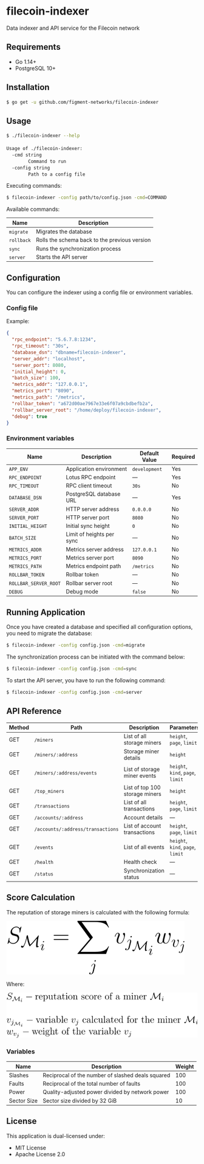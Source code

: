 # filecoin-indexer

Data indexer and API service for the Filecoin network

## Requirements

- Go 1.14+
- PostgreSQL 10+

## Installation

```bash
$ go get -u github.com/figment-networks/filecoin-indexer
```

## Usage

```bash
$ ./filecoin-indexer --help

Usage of ./filecoin-indexer:
  -cmd string
    	Command to run
  -config string
    	Path to a config file
```

Executing commands:

```bash
$ filecoin-indexer -config path/to/config.json -cmd=COMMAND
```

Available commands:

| Name       | Description                                   |
|------------|-----------------------------------------------|
| `migrate`  | Migrates the database                         |
| `rollback` | Rolls the schema back to the previous version |
| `sync`     | Runs the synchronization process              |
| `server`   | Starts the API server                         |

## Configuration

You can configure the indexer using a config file or environment variables.

### Config file

Example:

```json
{
  "rpc_endpoint": "5.6.7.8:1234",
  "rpc_timeout": "30s",
  "database_dsn": "dbname=filecoin-indexer",
  "server_addr": "localhost",
  "server_port": 8080,
  "initial_height": 0,
  "batch_size": 100,
  "metrics_addr": "127.0.0.1",
  "metrics_port": "8090",
  "metrics_path": "/metrics",
  "rollbar_token": "a672d00ae7967e33e6f07a9cbdbefb2a",
  "rollbar_server_root": "/home/deploy/filecoin-indexer",
  "debug": true
}
```

### Environment variables

| Name                  | Description               | Default Value | Required |
|-----------------------|---------------------------|---------------|----------|
| `APP_ENV`             | Application environment   | `development` | Yes      |
| `RPC_ENDPOINT`        | Lotus RPC endpoint        | —             | Yes      |
| `RPC_TIMEOUT`         | RPC client timeout        | `30s`         | No       |
| `DATABASE_DSN`        | PostgreSQL database URL   | —             | Yes      |
| `SERVER_ADDR`         | HTTP server address       | `0.0.0.0`     | No       |
| `SERVER_PORT`         | HTTP server port          | `8080`        | No       |
| `INITIAL_HEIGHT`      | Initial sync height       | `0`           | No       |
| `BATCH_SIZE`          | Limit of heights per sync | —             | No       |
| `METRICS_ADDR`        | Metrics server address    | `127.0.0.1`   | No       |
| `METRICS_PORT`        | Metrics server port       | `8090`        | No       |
| `METRICS_PATH`        | Metrics endpoint path     | `/metrics`    | No       |
| `ROLLBAR_TOKEN`       | Rollbar token             | —             | No       |
| `ROLLBAR_SERVER_ROOT` | Rollbar server root       | —             | No       |
| `DEBUG`               | Debug mode                | `false`       | No       |

## Running Application

Once you have created a database and specified all configuration options, you need to migrate the database:

```bash
$ filecoin-indexer -config config.json -cmd=migrate
```

The synchronization process can be initiated with the command below:

```bash
$ filecoin-indexer -config config.json -cmd=sync
```

To start the API server, you have to run the following command:

```bash
$ filecoin-indexer -config config.json -cmd=server
```

## API Reference

| Method | Path                              | Description                    | Parameters                        |
|--------|-----------------------------------|--------------------------------|-----------------------------------|
| GET    | `/miners`                         | List of all storage miners     | `height`, `page`, `limit`         |
| GET    | `/miners/:address`                | Storage miner details          | `height`                          |
| GET    | `/miners/:address/events`         | List of storage miner events   | `height`, `kind`, `page`, `limit` |
| GET    | `/top_miners`                     | List of top 100 storage miners | `height`                          |
| GET    | `/transactions`                   | List of all transactions       | `height`, `page`, `limit`         |
| GET    | `/accounts/:address`              | Account details                | —                                 |
| GET    | `/accounts/:address/transactions` | List of account transactions   | `height`, `page`, `limit`         |
| GET    | `/events`                         | List of all events             | `height`, `kind`, `page`, `limit` |
| GET    | `/health`                         | Health check                   | —                                 |
| GET    | `/status`                         | Synchronization status         | —                                 |

## Score Calculation

The reputation of storage miners is calculated with the following formula:

![Score formula](assets/score-formula.svg)

Where:

![Symbol description](assets/symbol-description.svg)

### Variables

| Name        | Description                                       | Weight |
|-------------|---------------------------------------------------|--------|
| Slashes     | Reciprocal of the number of slashed deals squared | 100    |
| Faults      | Reciprocal of the total number of faults          | 100    |
| Power       | Quality-adjusted power divided by network power   | 100    |
| Sector Size | Sector size divided by 32 GiB                     | 10     |

## License

This application is dual-licensed under:

- MIT License
- Apache License 2.0
